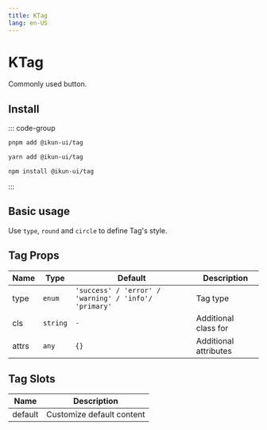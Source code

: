 ```yaml
---
title: KTag
lang: en-US
---
```


# KTag

Commonly used button.

## Install

::: code-group

```bash [pnpm]
pnpm add @ikun-ui/tag
```

```bash [yarn]
yarn add @ikun-ui/tag
```

```bash [npm]
npm install @ikun-ui/tag
```

:::

## Basic usage

Use `type`, `round` and `circle` to define Tag's style.

<demo src="../../../../example/tag/basic.svelte"  github='https://github.com/ikun-svelte/ikun-ui/tree/main/components/Tag'></demo>

## Tag Props

| Name  | Type     | Default                                               | Description           |
| ----- | -------- | ----------------------------------------------------- | --------------------- |
| type  | `enum`   | `'success' / 'error' / 'warning' / 'info'/ 'primary'` | Tag type              |
| cls   | `string` | `-`                                                   | Additional class for  |
| attrs | `any`    | `{}`                                                  | Additional attributes |

## Tag Slots

| Name    | Description               |
| ------- | ------------------------- |
| default | Customize default content |
